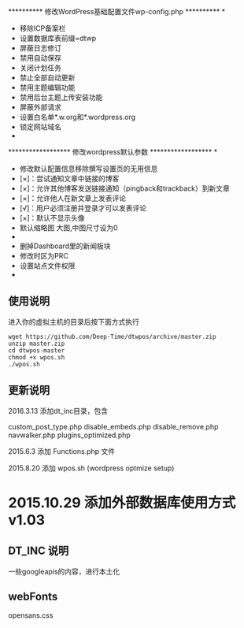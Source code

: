 ********** 修改WordPress基础配置文件wp-config.php **********
*
* 移除ICP备案栏
* 设置数据库表前缀=dtwp
* 屏蔽日志修订
* 禁用自动保存
* 关闭计划任务
* 禁止全部自动更新
* 禁用主题编辑功能
* 禁用后台主题上传安装功能
* 屏蔽外部请求
* 设置白名单*.w.org和*.wordpress.org
* 锁定网站域名
*
****************** 修改wordpress默认参数 ******************
*
* 修改默认配置信息移除撰写设置页的无用信息
* [×]：尝试通知文章中链接的博客
* [×]：允许其他博客发送链接通知（pingback和trackback）到新文章
* [×]：允许他人在新文章上发表评论
* [√]：用户必须注册并登录才可以发表评论
* [×]：默认不显示头像
* 默认缩略图 大图,中图尺寸设为0
*
* 删掉Dashboard里的新闻板块
* 修改时区为PRC
* 设置站点文件权限
*

## 使用说明
进入你的虚拟主机的目录后按下面方式执行  

    wget https://github.com/Deep-Time/dtwpos/archive/master.zip  
    unzip master.zip  
    cd dtwpos-master  
    chmod +x wpos.sh  
    ./wpos.sh  



## 更新说明
2016.3.13
添加dt_inc目录，包含

custom_post_type.php
disable_embeds.php
disable_remove.php
navwalker.php
plugins_optimized.php


2015.6.3
添加 Functions.php 文件

2015.8.20
添加  wpos.sh (wordpress optmize setup)

2015.10.29
添加外部数据库使用方式 v1.03
============================================

## DT_INC 说明
一些googleapis的内容，进行本土化


## webFonts

opensans.css

